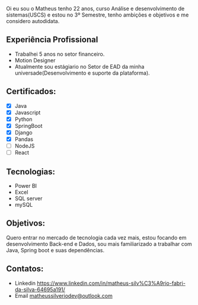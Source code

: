 Oi eu sou o Matheus tenho 22 anos, curso Análise e desenvolvimento de sistemas(USCS) e estou no 3º Semestre, tenho ambições e objetivos e me considero autodidata.

## Experiência Profissional
- Trabalhei 5 anos no setor financeiro.
- Motion Designer
- Atualmente sou estágiario no Setor de EAD da minha universade(Desenvolvimento e suporte da plataforma).

## Certificados:
- [x] Java
- [x] Javascript
- [x] Python
- [x] SpringBoot
- [x] Django
- [x] Pandas
- [ ] NodeJS
- [ ] React

## Tecnologias:
- Power BI
- Excel
- SQL server
- mySQL

## Objetivos:
Quero entrar no mercado de tecnologia cada vez mais, estou focando em desenvolvimento Back-end e Dados, sou mais familiarizado a trabalhar com Java, Spring boot e suas dependências.


## Contatos:
- Linkedin https://www.linkedin.com/in/matheus-silv%C3%A9rio-fabri-da-silva-64695a191/
- Email matheussilveriodev@outlook.com
